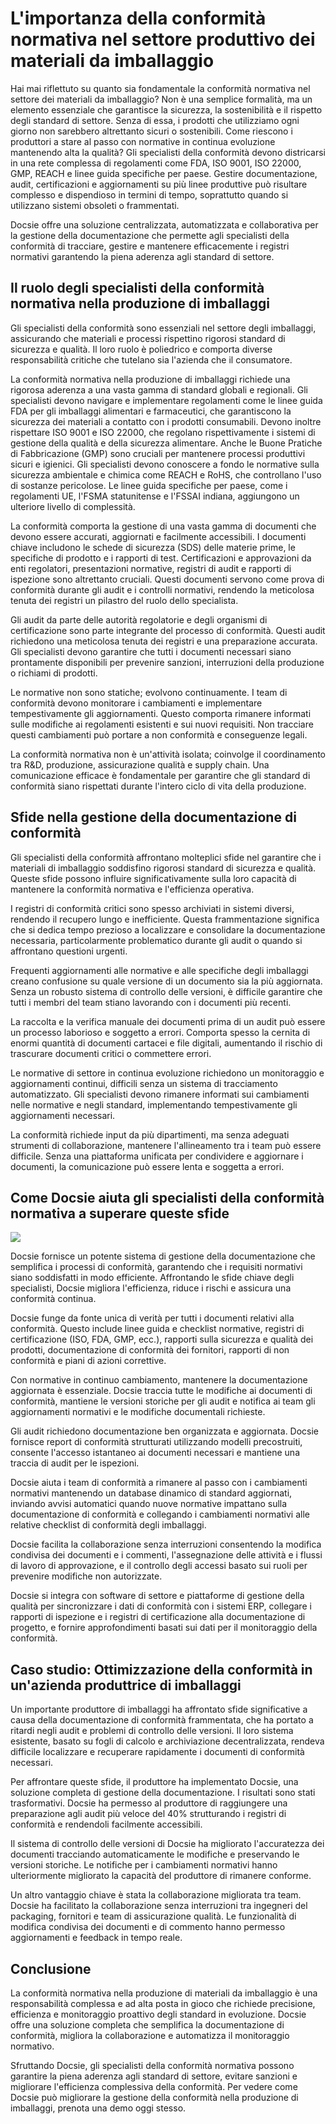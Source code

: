 # L'importanza della conformità normativa nel settore produttivo dei materiali da imballaggio

Hai mai riflettuto su quanto sia fondamentale la conformità normativa nel settore dei materiali da imballaggio? Non è una semplice formalità, ma un elemento essenziale che garantisce la sicurezza, la sostenibilità e il rispetto degli standard di settore. Senza di essa, i prodotti che utilizziamo ogni giorno non sarebbero altrettanto sicuri o sostenibili. Come riescono i produttori a stare al passo con normative in continua evoluzione mantenendo alta la qualità? Gli specialisti della conformità devono districarsi in una rete complessa di regolamenti come FDA, ISO 9001, ISO 22000, GMP, REACH e linee guida specifiche per paese. Gestire documentazione, audit, certificazioni e aggiornamenti su più linee produttive può risultare complesso e dispendioso in termini di tempo, soprattutto quando si utilizzano sistemi obsoleti o frammentati.

Docsie offre una soluzione centralizzata, automatizzata e collaborativa per la gestione della documentazione che permette agli specialisti della conformità di tracciare, gestire e mantenere efficacemente i registri normativi garantendo la piena aderenza agli standard di settore.

## Il ruolo degli specialisti della conformità normativa nella produzione di imballaggi

Gli specialisti della conformità sono essenziali nel settore degli imballaggi, assicurando che materiali e processi rispettino rigorosi standard di sicurezza e qualità. Il loro ruolo è poliedrico e comporta diverse responsabilità critiche che tutelano sia l'azienda che il consumatore.

La conformità normativa nella produzione di imballaggi richiede una rigorosa aderenza a una vasta gamma di standard globali e regionali. Gli specialisti devono navigare e implementare regolamenti come le linee guida FDA per gli imballaggi alimentari e farmaceutici, che garantiscono la sicurezza dei materiali a contatto con i prodotti consumabili. Devono inoltre rispettare ISO 9001 e ISO 22000, che regolano rispettivamente i sistemi di gestione della qualità e della sicurezza alimentare. Anche le Buone Pratiche di Fabbricazione (GMP) sono cruciali per mantenere processi produttivi sicuri e igienici. Gli specialisti devono conoscere a fondo le normative sulla sicurezza ambientale e chimica come REACH e RoHS, che controllano l'uso di sostanze pericolose. Le linee guida specifiche per paese, come i regolamenti UE, l'FSMA statunitense e l'FSSAI indiana, aggiungono un ulteriore livello di complessità.

La conformità comporta la gestione di una vasta gamma di documenti che devono essere accurati, aggiornati e facilmente accessibili. I documenti chiave includono le schede di sicurezza (SDS) delle materie prime, le specifiche di prodotto e i rapporti di test. Certificazioni e approvazioni da enti regolatori, presentazioni normative, registri di audit e rapporti di ispezione sono altrettanto cruciali. Questi documenti servono come prova di conformità durante gli audit e i controlli normativi, rendendo la meticolosa tenuta dei registri un pilastro del ruolo dello specialista.

Gli audit da parte delle autorità regolatorie e degli organismi di certificazione sono parte integrante del processo di conformità. Questi audit richiedono una meticolosa tenuta dei registri e una preparazione accurata. Gli specialisti devono garantire che tutti i documenti necessari siano prontamente disponibili per prevenire sanzioni, interruzioni della produzione o richiami di prodotti.

Le normative non sono statiche; evolvono continuamente. I team di conformità devono monitorare i cambiamenti e implementare tempestivamente gli aggiornamenti. Questo comporta rimanere informati sulle modifiche ai regolamenti esistenti e sui nuovi requisiti. Non tracciare questi cambiamenti può portare a non conformità e conseguenze legali.

La conformità normativa non è un'attività isolata; coinvolge il coordinamento tra R&D, produzione, assicurazione qualità e supply chain. Una comunicazione efficace è fondamentale per garantire che gli standard di conformità siano rispettati durante l'intero ciclo di vita della produzione.

## Sfide nella gestione della documentazione di conformità

Gli specialisti della conformità affrontano molteplici sfide nel garantire che i materiali di imballaggio soddisfino rigorosi standard di sicurezza e qualità. Queste sfide possono influire significativamente sulla loro capacità di mantenere la conformità normativa e l'efficienza operativa.

I registri di conformità critici sono spesso archiviati in sistemi diversi, rendendo il recupero lungo e inefficiente. Questa frammentazione significa che si dedica tempo prezioso a localizzare e consolidare la documentazione necessaria, particolarmente problematico durante gli audit o quando si affrontano questioni urgenti.

Frequenti aggiornamenti alle normative e alle specifiche degli imballaggi creano confusione su quale versione di un documento sia la più aggiornata. Senza un robusto sistema di controllo delle versioni, è difficile garantire che tutti i membri del team stiano lavorando con i documenti più recenti.

La raccolta e la verifica manuale dei documenti prima di un audit può essere un processo laborioso e soggetto a errori. Comporta spesso la cernita di enormi quantità di documenti cartacei e file digitali, aumentando il rischio di trascurare documenti critici o commettere errori.

Le normative di settore in continua evoluzione richiedono un monitoraggio e aggiornamenti continui, difficili senza un sistema di tracciamento automatizzato. Gli specialisti devono rimanere informati sui cambiamenti nelle normative e negli standard, implementando tempestivamente gli aggiornamenti necessari.

La conformità richiede input da più dipartimenti, ma senza adeguati strumenti di collaborazione, mantenere l'allineamento tra i team può essere difficile. Senza una piattaforma unificata per condividere e aggiornare i documenti, la comunicazione può essere lenta e soggetta a errori.

## Come Docsie aiuta gli specialisti della conformità normativa a superare queste sfide

![](https://cdn.docsie.io/workspace_PxAvC1Uenuc7ad6H3/doc_wn84Jkoc6hIMTO2eE/file_3T2N3Hk45ALKCBtj7/image_f8843944-2bc2-a963-8dd9-6c8d60fe4fef.jpg)

Docsie fornisce un potente sistema di gestione della documentazione che semplifica i processi di conformità, garantendo che i requisiti normativi siano soddisfatti in modo efficiente. Affrontando le sfide chiave degli specialisti, Docsie migliora l'efficienza, riduce i rischi e assicura una conformità continua.

Docsie funge da fonte unica di verità per tutti i documenti relativi alla conformità. Questo include linee guida e checklist normative, registri di certificazione (ISO, FDA, GMP, ecc.), rapporti sulla sicurezza e qualità dei prodotti, documentazione di conformità dei fornitori, rapporti di non conformità e piani di azioni correttive.

Con normative in continuo cambiamento, mantenere la documentazione aggiornata è essenziale. Docsie traccia tutte le modifiche ai documenti di conformità, mantiene le versioni storiche per gli audit e notifica ai team gli aggiornamenti normativi e le modifiche documentali richieste.

Gli audit richiedono documentazione ben organizzata e aggiornata. Docsie fornisce report di conformità strutturati utilizzando modelli precostruiti, consente l'accesso istantaneo ai documenti necessari e mantiene una traccia di audit per le ispezioni.

Docsie aiuta i team di conformità a rimanere al passo con i cambiamenti normativi mantenendo un database dinamico di standard aggiornati, inviando avvisi automatici quando nuove normative impattano sulla documentazione di conformità e collegando i cambiamenti normativi alle relative checklist di conformità degli imballaggi.

Docsie facilita la collaborazione senza interruzioni consentendo la modifica condivisa dei documenti e i commenti, l'assegnazione delle attività e i flussi di lavoro di approvazione, e il controllo degli accessi basato sui ruoli per prevenire modifiche non autorizzate.

Docsie si integra con software di settore e piattaforme di gestione della qualità per sincronizzare i dati di conformità con i sistemi ERP, collegare i rapporti di ispezione e i registri di certificazione alla documentazione di progetto, e fornire approfondimenti basati sui dati per il monitoraggio della conformità.

## Caso studio: Ottimizzazione della conformità in un'azienda produttrice di imballaggi

Un importante produttore di imballaggi ha affrontato sfide significative a causa della documentazione di conformità frammentata, che ha portato a ritardi negli audit e problemi di controllo delle versioni. Il loro sistema esistente, basato su fogli di calcolo e archiviazione decentralizzata, rendeva difficile localizzare e recuperare rapidamente i documenti di conformità necessari.

Per affrontare queste sfide, il produttore ha implementato Docsie, una soluzione completa di gestione della documentazione. I risultati sono stati trasformativi. Docsie ha permesso al produttore di raggiungere una preparazione agli audit più veloce del 40% strutturando i registri di conformità e rendendoli facilmente accessibili.

Il sistema di controllo delle versioni di Docsie ha migliorato l'accuratezza dei documenti tracciando automaticamente le modifiche e preservando le versioni storiche. Le notifiche per i cambiamenti normativi hanno ulteriormente migliorato la capacità del produttore di rimanere conforme.

Un altro vantaggio chiave è stata la collaborazione migliorata tra team. Docsie ha facilitato la collaborazione senza interruzioni tra ingegneri del packaging, fornitori e team di assicurazione qualità. Le funzionalità di modifica condivisa dei documenti e di commento hanno permesso aggiornamenti e feedback in tempo reale.

## Conclusione

La conformità normativa nella produzione di materiali da imballaggio è una responsabilità complessa e ad alta posta in gioco che richiede precisione, efficienza e monitoraggio proattivo degli standard in evoluzione. Docsie offre una soluzione completa che semplifica la documentazione di conformità, migliora la collaborazione e automatizza il monitoraggio normativo.

Sfruttando Docsie, gli specialisti della conformità normativa possono garantire la piena aderenza agli standard di settore, evitare sanzioni e migliorare l'efficienza complessiva della conformità. Per vedere come Docsie può migliorare la gestione della conformità nella produzione di imballaggi, prenota una demo oggi stesso.